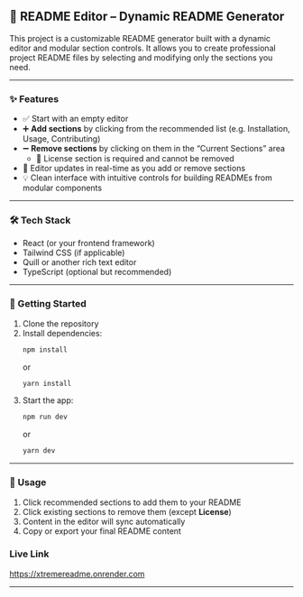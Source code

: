 ## 📝 README Editor – Dynamic README Generator

This project is a customizable README generator built with a dynamic editor and modular section controls. It allows you to create professional project README files by selecting and modifying only the sections you need.

---

### ✨ Features

- ✅ Start with an empty editor
- ➕ **Add sections** by clicking from the recommended list (e.g. Installation, Usage, Contributing)
- ➖ **Remove sections** by clicking on them in the “Current Sections” area
  - 🚫 License section is required and cannot be removed
- 🧠 Editor updates in real-time as you add or remove sections
- 💡 Clean interface with intuitive controls for building READMEs from modular components

---

### 🛠 Tech Stack

- React (or your frontend framework)
- Tailwind CSS (if applicable)
- Quill or another rich text editor
- TypeScript (optional but recommended)

---

### 🚀 Getting Started

1. Clone the repository
2. Install dependencies:
   ```bash
   npm install
   ```
   or
   ```bash
   yarn install
   ```
3. Start the app:
   ```bash
   npm run dev
   ```
   or
   ```bash
   yarn dev
   ```

---

### 🧪 Usage

1. Click recommended sections to add them to your README
2. Click existing sections to remove them (except **License**)
3. Content in the editor will sync automatically
4. Copy or export your final README content



### Live Link

https://xtremereadme.onrender.com

---

